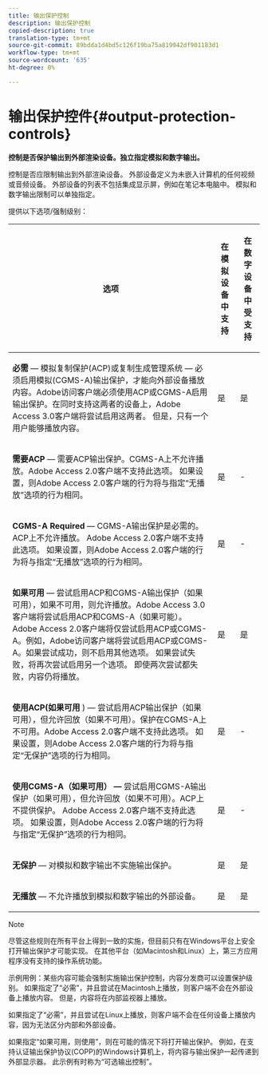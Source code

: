 ```yaml
---
title: 输出保护控制
description: 输出保护控制
copied-description: true
translation-type: tm+mt
source-git-commit: 89bdda1d4bd5c126f19ba75a819942df901183d1
workflow-type: tm+mt
source-wordcount: '635'
ht-degree: 0%

---
```



# 输出保护控件{#output-protection-controls}

**控制是否保护输出到外部渲染设备。独立指定模拟和数字输出。**

控制是否应限制输出到外部渲染设备。 外部设备定义为未嵌入计算机的任何视频或音频设备。 外部设备的列表不包括集成显示屏，例如在笔记本电脑中。 模拟和数字输出限制可以单独指定。

提供以下选项/强制级别：

<table frame="all" colsep="0" rowsep="1" id="adobetable_fvw_5fx_n4"> 
 <thead class="- topic/thead "> 
  <tr rowsep="1" class="- topic/row "> 
   <th colname="1" class="- topic/entry entry"> <p class="- topic/p ">选项 </p> </th> 
   <th colname="2" class="- topic/entry entry"> <p class="- topic/p ">在模拟设备中支持 </p> </th> 
   <th colname="3" class="- topic/entry entry"> <p class="- topic/p ">在数字设备中受支持 </p> </th> 
  </tr> 
 </thead>
 <tbody class="- topic/tbody "> 
  <tr rowsep="1" class="- topic/row "> 
   <td colname="1" class="- topic/entry "> <p class="- topic/p "><b class="+ topic/ph hi-d/b ">必需</b>  — 模拟复制保护(ACP)或复制生成管理系统 — 必须启用模拟(CGMS-A)输出保护，才能向外部设备播放内容。Adobe访问客户端必须使用ACP或CGMS-A启用输出保护。在同时支持这两者的设备上，Adobe Access 3.0客户端将尝试启用这两者。 但是，只有一个用户能够播放内容。 </p> </td> 
   <td colname="2" class="- topic/entry "> <p class="- topic/p ">是 </p> </td> 
   <td colname="3" class="- topic/entry "> <p class="- topic/p ">是 </p> </td> 
  </tr> 
  <tr rowsep="1" class="- topic/row "> 
   <td colname="1" class="- topic/entry "> <p class="- topic/p "><b class="+ topic/ph hi-d/b ">需要ACP</b>  — 需要ACP输出保护。CGMS-A上不允许播放。Adobe Access 2.0客户端不支持此选项。 如果设置，则Adobe Access 2.0客户端的行为将与指定“无播放”选项的行为相同。 </p> </td> 
   <td colname="2" class="- topic/entry "> <p class="- topic/p ">是 </p> </td> 
   <td colname="3" class="- topic/entry "> <p class="- topic/p ">- </p> </td> 
  </tr> 
  <tr rowsep="1" class="- topic/row "> 
   <td colname="1" class="- topic/entry "> <p class="- topic/p "><b class="+ topic/ph hi-d/b ">CGMS-A Required</b>  — CGMS-A输出保护是必需的。ACP上不允许播放。 Adobe Access 2.0客户端不支持此选项。 如果设置，则Adobe Access 2.0客户端的行为将与指定“无播放”选项的行为相同。 </p> </td> 
   <td colname="2" class="- topic/entry "> <p class="- topic/p ">是 </p> </td> 
   <td colname="3" class="- topic/entry "> <p class="- topic/p ">- </p> </td> 
  </tr> 
  <tr rowsep="1" class="- topic/row "> 
   <td colname="1" class="- topic/entry "> <p class="- topic/p "><b class="+ topic/ph hi-d/b ">如果可用</b>  — 尝试启用ACP和CGMS-A输出保护（如果可用），如果不可用，则允许播放。Adobe Access 3.0客户端将尝试启用ACP和CGMS-A（如果可能）。 Adobe Access 2.0客户端将仅尝试启用ACP或CGMS-A。例如，Adobe访问客户端将尝试启用ACP或CGMS-A。如果尝试成功，则不启用其他选项。 如果尝试失败，将再次尝试启用另一个选项。 即使两次尝试都失败，内容仍将播放。 </p> </td> 
   <td colname="2" class="- topic/entry "> <p class="- topic/p ">是 </p> </td> 
   <td colname="3" class="- topic/entry "> <p class="- topic/p ">是 </p> </td> 
  </tr> 
  <tr rowsep="1" class="- topic/row "> 
   <td colname="1" class="- topic/entry "> <p class="- topic/p "><b class="+ topic/ph hi-d/b ">使用ACP(如果可用</b> ) — 尝试启用ACP输出保护（如果可用），但允许回放（如果不可用）。保护在CGMS-A上不可用。Adobe Access 2.0客户端不支持此选项。 如果设置，则Adobe Access 2.0客户端的行为将与指定“无保护”选项的行为相同。 </p> </td> 
   <td colname="2" class="- topic/entry "> <p class="- topic/p ">是 </p> </td> 
   <td colname="3" class="- topic/entry "> <p class="- topic/p ">- </p> </td> 
  </tr> 
  <tr rowsep="1" class="- topic/row "> 
   <td colname="1" class="- topic/entry "> <p class="- topic/p "><b class="+ topic/ph hi-d/b ">使用CGMS-A（如果可用） —  </b>尝试启用CGMS-A输出保护（如果可用），但允许回放（如果不可用）。ACP上不提供保护。 Adobe Access 2.0客户端不支持此选项。 如果设置，则Adobe Access 2.0客户端的行为将与指定“无保护”选项的行为相同。 </p> </td> 
   <td colname="2" class="- topic/entry "> <p class="- topic/p ">是 </p> </td> 
   <td colname="3" class="- topic/entry "> <p class="- topic/p ">- </p> </td> 
  </tr> 
  <tr rowsep="1" class="- topic/row "> 
   <td colname="1" class="- topic/entry "> <p class="- topic/p "><b class="+ topic/ph hi-d/b ">无保护</b>  — 对模拟和数字输出不实施输出保护。 </p> </td> 
   <td colname="2" class="- topic/entry "> <p class="- topic/p ">是 </p> </td> 
   <td colname="3" class="- topic/entry "> <p class="- topic/p ">是 </p> </td> 
  </tr> 
  <tr rowsep="0" class="- topic/row "> 
   <td colname="1" class="- topic/entry "> <p class="- topic/p "><b class="+ topic/ph hi-d/b ">无播放</b>  — 不允许播放到模拟和数字输出的外部设备。 </p> </td> 
   <td colname="2" class="- topic/entry "> <p class="- topic/p ">是 </p> </td> 
   <td colname="3" class="- topic/entry "> <p class="- topic/p ">是 </p> </td> 
  </tr> 
 </tbody> 
</table>

>[!NOTE]
>
>尽管这些规则在所有平台上得到一致的实施，但目前只有在Windows平台上安全打开输出保护才可能实现。 在其他平台（如Macintosh和Linux）上，第三方应用程序没有支持的操作系统功能。

示例用例：某些内容可能会强制实施输出保护控制，内容分发商可以设置保护级别。 如果指定了“必需”，并且尝试在Macintosh上播放，则客户端不会在外部设备上播放内容。 但是，内容将在内部监视器上播放。

如果指定了“必需”，并且尝试在Linux上播放，则客户端不会在任何设备上播放内容，因为无法区分内部和外部设备。

如果指定“如果可用，则使用”，则在可能的情况下将打开输出保护。 例如，在支持认证输出保护协议(COPP)的Windows计算机上，将内容与输出保护一起传递到外部显示器。 此示例有时称为“可选输出控制”。
